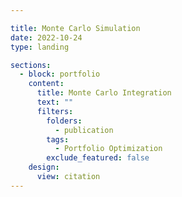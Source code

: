 ```yaml
---

title: Monte Carlo Simulation
date: 2022-10-24
type: landing

sections:
  - block: portfolio
    content:
      title: Monte Carlo Integration
      text: ""
      filters:
        folders:
          - publication
        tags:
          - Portfolio Optimization
        exclude_featured: false
    design:
      view: citation
---
```


